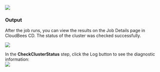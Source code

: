 <img src="../../plugins/EC-WebLogic/images/CheckClusterStatus/EC-WLSCheckClusterStatus2.png" />

<h3>Output</h3>
<p>After the job runs, you can view the results on the Job Details page in CloudBees CD. The status of the cluster was checked successfully.</p>
<img src="../../plugins/EC-WebLogic/images/CheckClusterStatus/EC-WLSCheckClusterStatus3.png" />
<p>In the <b>CheckClusterStatus</b> step, click the Log button to see the diagnostic information:
<br />
<img src="../../plugins/EC-WebLogic/images/CheckClusterStatus/EC-WLSCheckClusterStatus4.png" />
</p>
